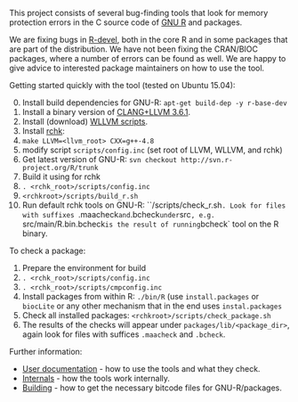 
This project consists of several bug-finding tools that look for memory
protection errors in the C source code of [GNU
R](http://www.r-project.org/) and packages.  

We are fixing bugs in [R-devel](https://svn.r-project.org/R/trunk/),
both in the core R and in some packages that are part of the distribution. 
We have not been fixing the CRAN/BIOC packages, where a number of errors can
be found as well. We are happy to give advice to interested package
maintainers on how to use the tool.

Getting started quickly with the tool (tested on Ubuntu 15.04):

0. Install build dependencies for GNU-R: `apt-get build-dep -y r-base-dev`
1. Install a binary version of [CLANG+LLVM 3.6.1](http://llvm.org/releases/download.html#3.6.1).
2. Install (download) [WLLVM scripts](https://github.com/travitch/whole-program-llvm).
3. Install [rchk](https://github.com/kalibera/rchk.git):
  1. `make LLVM=<llvm_root> CXX=g++-4.8`
  2. modify script `scripts/config.inc` (set root of LLVM, WLLVM, and rchk)
4. Get latest version of GNU-R: `svn checkout http://svn.r-project.org/R/trunk`
5. Build it using for rchk
  1. `. <rchk_root>/scripts/config.inc`
  2. `<rchkroot>/scripts/build_r.sh`
6. Run default rchk tools on GNU-R: ``<rchkroot>/scripts/check_r.sh`. Look for
files with suffixes `.maacheck` and `.bcheck` under `src`, e.g. 
`src/main/R.bin.bcheck` is the result of running `bcheck` tool on the R
binary.

To check a package:

1. Prepare the environment for build
  1. `. <rchk_root>/scripts/config.inc`
  2. `. <rchk_root>/scripts/cmpconfig.inc`
2. Install packages from within R: `./bin/R` (use `install.packages` or
`biocLite` or any other mechanism that in the end uses `instal.packages`
3. Check all installed packages: `<rchkroot>/scripts/check_package.sh`
4. The results of the checks will appear under `packages/lib/<package_dir>`,
again look for files with suffices `.maacheck` and `.bcheck`.

Further information:

* [User documentation](doc/USAGE.md) - how to use the tools and what they check.
* [Internals](doc/INTERNALS.md) - how the tools work internally.
* [Building](doc/BUILDING.md) - how to get the necessary bitcode files for GNU-R/packages.
